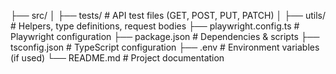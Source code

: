 ├── src/
│   ├── tests/            # API test files (GET, POST, PUT, PATCH)
│   ├── utils/            # Helpers, type definitions, request bodies
├── playwright.config.ts  # Playwright configuration
├── package.json          # Dependencies & scripts
├── tsconfig.json         # TypeScript configuration
├── .env                  # Environment variables (if used)
└── README.md             # Project documentation
